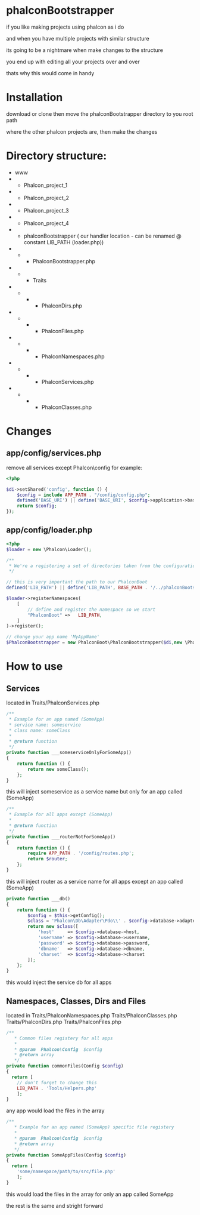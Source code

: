 # phalconBootstrapper

if you like making projects using phalcon as i do

and when you have multiple projects with similar structure

its going to be a nightmare when make changes to the structure

you end up with editing all your projects over and over

thats why this would come in handy

# Installation

download or clone then move the phalconBootstrapper directory to you root path 

where the other phalcon projects are, then make the changes

# Directory structure:

* www
* * Phalcon_project_1
* * Phalcon_project_2
* * Phalcon_project_3
* * Phalcon_project_4
* * phalconBootstrapper ( our handler location - can be renamed @ constant LIB_PATH (loader.php))
* * * PhalconBootstrapper.php
* * * Traits
* * * * PhalconDirs.php
* * * * PhalconFiles.php
* * * * PhalconNamespaces.php
* * * * PhalconServices.php
* * * * PhalconClasses.php


# Changes

## app/config/services.php

remove all services except Phalcon\config for example:

```php
<?php

$di->setShared('config', function () {
    $config = include APP_PATH . "/config/config.php";
    defined('BASE_URI') || define('BASE_URI', $config->application->baseUri);
    return $config;
});
```
## app/config/loader.php

```php
<?php
$loader = new \Phalcon\Loader();

/**
 * We're a registering a set of directories taken from the configuration file
 */

// this is very important the path to our PhalconBoot
defined('LIB_PATH') || define('LIB_PATH', BASE_PATH . '/../phalconBootstrapper/');

$loader->registerNamespaces(
    [
        // define and register the namespace so we start
        "PhalconBoot" =>   LIB_PATH,
    ]
)->register();

// change your app name 'MyAppName'
$PhalconBootstrapper = new PhalconBoot\PhalconBootstrapper($di,new \Phalcon\Loader,'MyAppName');
```

# How to use

## Services

located in Traits/PhalconServices.php

```php
/**
 * Example for an app named (SomeApp)
 * service name: someservice
 * class name: someClass
 *
 * @return function
 */
private function ___someserviceOnlyForSomeApp()
{
    return function () {
        return new someClass();
    };
}
```

this will inject someservice as a service name but only for an app called (SomeApp)

```php
/**
 * Example for all apps except (SomeApp)
 *
 * @return function
 */
private function ___routerNotForSomeApp()
{
    return function () {
        require APP_PATH . '/config/routes.php';
        return $router;
    };
}
```

this will inject router as a service name for all apps except an app called (SomeApp)

```php
private function ___db()
{
    return function () {
        $config = $this->getConfig();
        $class = 'Phalcon\Db\Adapter\Pdo\\' . $config->database->adapter;
        return new $class([
            'host'     => $config->database->host,
            'username' => $config->database->username,
            'password' => $config->database->password,
            'dbname'   => $config->database->dbname,
            'charset'  => $config->database->charset
        ]);
    };
}
```

this would inject the service db for all apps

## Namespaces, Classes, Dirs and Files
located in 
Traits/PhalconNamespaces.php
Traits/PhalconClasses.php
Traits/PhalconDirs.php
Traits/PhalconFiles.php

```php
/**
   * Common files registery for all apps
   *
   * @param  Phalcon\Config  $config
   * @return array
   */
private function commonFiles(Config $config)
{
  return [
    // don't forget to change this
    LIB_PATH . 'Tools/Helpers.php'
    ];
}
```

any app would load the files in the array

```php
/**
   * Example for an app named (SomeApp) specific file registery
   *
   * @param  Phalcon\Config  $config
   * @return array
   */
private function SomeAppFiles(Config $config)
{
  return [
    'some/namespace/path/to/src/file.php'
    ];
}
```

this would load the files in the array for only an app called SomeApp

the rest is the same and stright forward
